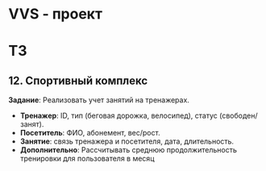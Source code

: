# VVS - проект
# ТЗ
## **12. Спортивный комплекс**

**Задание**: Реализовать учет занятий на тренажерах.
* **Тренажер**: ID, тип (беговая дорожка, велосипед), статус
(свободен/занят).
* **Посетитель**: ФИО, абонемент, вес/рост.
* **Занятие**: связь тренажера и посетителя, дата, длительность.
* **Дополнительно**: Рассчитывать среднюю продолжительность тренировки
для пользователя в месяц
